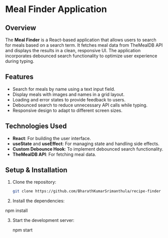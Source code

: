 # Meal Finder Application

## Overview

The **Meal Finder** is a React-based application that allows users to search for meals based on a search term. It fetches meal data from TheMealDB API and displays the results in a clean, responsive UI. The application incorporates debounced search functionality to optimize user experience during typing.

## Features

- Search for meals by name using a text input field.
- Display meals with images and names in a grid layout.
- Loading and error states to provide feedback to users.
- Debounced search to reduce unnecessary API calls while typing.
- Responsive design to adapt to different screen sizes.

## Technologies Used

- **React**: For building the user interface.
- **useState** and **useEffect**: For managing state and handling side effects.
- **Custom Debounce Hook**: To implement debounced search functionality.
- **TheMealDB API**: For fetching meal data.

## Setup & Installation

1. Clone the repository:
   ```bash
   git clone https://github.com/BharathKumarSrimanthula/recipe-finder

2. Install the dependencies:

  npm install

3. Start the development server:

   npm start
